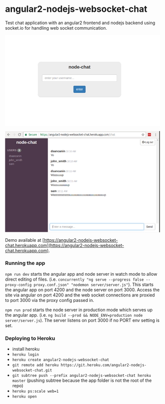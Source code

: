 # angular2-nodejs-websocket-chat
Test chat application with an angular2 frontend and nodejs backend using socket.io for handling web socket communication.

![Login Screen](misc/login.png "Login Screen")

![Chat Screen](misc/chat.png "Chat Screen")

Demo available at [https://angular2-nodejs-websocket-chat.herokuapp.com](https://angular2-nodejs-websocket-chat.herokuapp.com).

### Running the app
`npm run dev` starts the angular app and node server in watch mode to allow direct editing of files. (i.e. `concurrently "ng serve --progress false --proxy-config proxy.conf.json" "nodemon server/server.js"`). This starts the angular app on port 4200 and the node server on port 3000. Access the site via angular on port 4200 and the web socket connections are proxied to port 3000 via the proxy config passed in.

`npm run prod` starts the node server in production mode which serves up the angular app. (i.e. `ng build --prod && NODE_ENV=production node server/server.js`). The server listens on port 3000 if no PORT env setting is set.

### Deploying to Heroku
- install heroku
- `heroku login`
- `heroku create angular2-nodejs-websocket-chat`
- `git remote add heroku https://git.heroku.com/angular2-nodejs-websocket-chat.git`
- `git subtree push --prefix angular2-nodejs-websocket-chat heroku master` (pushing subtree because the app folder is not the root of the repo)
- `heroku ps:scale web=1`
- `heroku open`